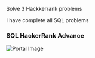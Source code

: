 Solve 3 Hackkerrank problems

I have complete all SQL problems

### SQL HackerRank Advance

![Portal Image](/Muhammad_Rameez/Week08/images/basicSQL.png)
